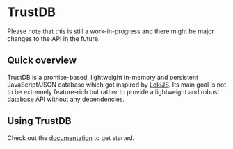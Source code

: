 # TrustDB

Please note that this is still a work-in-progress and there might be major changes to the API in the future.

## Quick overview

TrustDB is a promise-based, lightweight in-memory and persistent JavaScript/JSON database which got inspired by [LokiJS](https://github.com/techfort/LokiJS).
Its main goal is not to be extremely feature-rich but rather to provide a lightweight and robust database API without any dependencies.

## Using TrustDB

Check out the [documentation](https://qysp.github.io/trustdb/) to get started.
